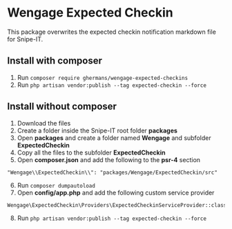 # Wengage Expected Checkin
This package overwrites the expected checkin notification markdown file for Snipe-IT.

## Install with composer
1. Run `composer require ghermans/wengage-expected-checkins`
2. Run `php artisan vendor:publish --tag expected-checkin --force`

## Install without composer
1. Download the files
2. Create a folder inside the Snipe-IT root folder **packages**
3. Open **packages** and create a folder named **Wengage** and subfolder **ExpectedCheckin**
4. Copy all the files to the subfolder **ExpectedCheckin**
5. Open **composer.json** and add the following to the **psr-4** section
```
"Wengage\\ExpectedCheckin\\": "packages/Wengage/ExpectedCheckin/src"
```
6. Run `composer dumpautoload`
7. Open **config/app.php** and add the following custom service provider
```
Wengage\ExpectedCheckin\Providers\ExpectedCheckinServiceProvider::class
```
8. Run `php artisan vendor:publish --tag expected-checkin --force`
